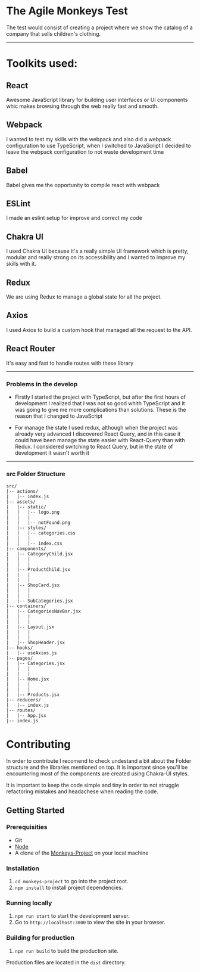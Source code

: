# The Agile Monkeys Test

The test would consist of creating a project where we show the catalog
of a company that sells children's clothing.

----
# Toolkits used:

## React
Awesome JavaScript library for building user interfaces or UI components whic makes browsing through the web really fast and smooth.

## Webpack
I wanted to test my skills with the webpack and also did a webpack configuration to use TypeScript, when I switched to JavaScript I decided to leave the webpack configuration to not waste development time

## Babel
Babel gives me the opportunity to compile react with webpack 

## ESLint
I made an eslint setup for improve and correct my code
## Chakra UI 
I used Chakra UI because it's a really simple UI framework which is pretty, modular and really strong on its accessibility and I wanted to improve my skills with it.

## Redux
We are using Redux to manage a global state for all the project.

## Axios
I used Axios to build a custom hook that managed all the request to the API.

## React Router
It's easy and fast to handle routes with these library

----

### Problems in the develop

- Firstly I started the project with TypeScript, but after the first hours of development I realized that I was not so good whith TypeScript and it was going to give me more complications than solutions. These is the reason that I changed to JavaScript

- For manage the state I used redux, although when the project was already very advanced I discovered React Query, and in this case it could have been manage the state easier with React-Query than with Redux. I considered switching to React Query, but in the state of development 
it wasn't worth it 

----

### src Folder Structure

```
src/
|-- actions/
|   |-- index.js
|-- assets/
|   |-- static/
|   |   |-- logo.png
|   |   |
|   |   |-- notFound.png
|   |-- styles/
|   |   |-- categories.css
|   |   |
|   |   |-- index.css
|-- components/
|   |-- CategoryChild.jsx
|   |   |
|   |   |
|   |-- ProductChild.jsx
|   |   |
|   |   |
|   |-- ShopCard.jsx
|   |   |
|   |   |
|   |-- SubCategories.jsx
|-- containers/
|   |-- CategoriesNavBar.jsx
|   |   |
|   |   |
|   |-- Layout.jsx
|   |   |
|   |   |
|   |-- ShopHeader.jsx
|-- hooks/
|   |-- useAxios.js
|-- pages/
|   |-- Categories.jsx
|   |   |
|   |   |
|   |-- Home.jsx   
|   |   |
|   |   |
|   |-- Products.jsx
|-- reducers/
|   |-- index.js 
|-- routes/
|   |-- App.jsx
|-- index.js
```

# Contributing

In order to contribute I recomend to check undestand a bit about the Folder structure and the libraries mentioned on top. It is important since you'll be encountering most of the components are created using Chakra-UI styles.

It is important to keep the code simple and tiny in order to not struggle refactoring mistakes and headachese when reading the code.

## Getting Started

### Prerequisities

-   Git
-   [Node](https://nodejs.org/en/)
-   A clone of the [Monkeys-Project](https://github.com/Sstark97/monkeys-project) on your local machine

### Installation

1. `cd monkeys-project` to go into the project root.
2. `npm install` to install project dependencies.

### Running locally

1. `npm run start` to start the development server.
2. Go to `http://localhost:3000` to view the site in your browser.

### Building for production

1. `npm run build` to build the production site.

Production files are located in the `dist` directory.


